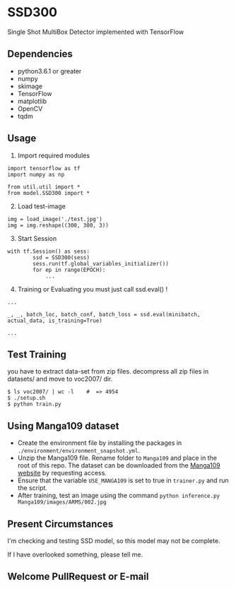 # SSD300
Single Shot MultiBox Detector implemented with TensorFlow
## Dependencies ##
* python3.6.1 or greater
* numpy
* skimage
* TensorFlow
* matplotlib
* OpenCV
* tqdm

## Usage ##
1. Import required modules
```
import tensorflow as tf
import numpy as np

from util.util import *
from model.SSD300 import *
```

2. Load test-image  
```
img = load_image('./test.jpg')
img = img.reshape((300, 300, 3))
```

3. Start Session  
```
with tf.Session() as sess:
        ssd = SSD300(sess)
        sess.run(tf.global_variables_initializer())
        for ep in range(EPOCH):
            ...
```

4. Training or Evaluating
you must just call ssd.eval() !
```
...

_, _, batch_loc, batch_conf, batch_loss = ssd.eval(minibatch, actual_data, is_training=True)

...
```


## Test Training ##
you have to extract data-set from zip files.
decompress all zip files in datasets/ and move to voc2007/ dir.
```
$ ls voc2007/ | wc -l    #  => 4954
$ ./setup.sh
$ python train.py
```

## Using Manga109 dataset

- Create the environment file by installing the packages in `./environment/environment_snapshot.yml`.
- Unzip the Manga109 file. Rename folder to `Manga109` and place in the root of this repo. The dataset can be downloaded from the [Manga109 website](http://www.manga109.org/en/download.html) by requesting access.
- Ensure that the variable `USE_MANGA109` is set to true in `trainer.py` and run the script.
- After training, test an image using the command `python inference.py Manga109/images/ARMS/002.jpg`

## Present Circumstances ##
I'm checking and testing SSD model, so this model may not be complete.

If I have overlooked something, please tell me.

## Welcome PullRequest or E-mail ##
